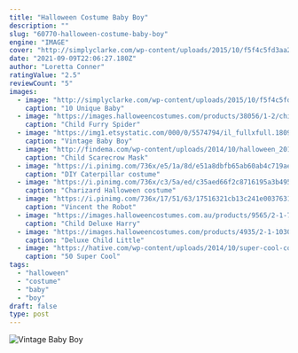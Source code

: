 ```yaml
---
title: "Halloween Costume Baby Boy"
description: ""
slug: "60770-halloween-costume-baby-boy"
engine: "IMAGE"
cover: "http://simplyclarke.com/wp-content/uploads/2015/10/f5f4c5fd3aa20f2d0c4650ba77415539.jpg"
date: "2021-09-09T22:06:27.180Z"
author: "Loretta Conner"
ratingValue: "2.5"
reviewCount: "5"
images:
  - image: "http://simplyclarke.com/wp-content/uploads/2015/10/f5f4c5fd3aa20f2d0c4650ba77415539.jpg"
    caption: "10 Unique Baby"
  - image: "https://images.halloweencostumes.com/products/38056/1-2/child-furry-spider-costume1.jpg"
    caption: "Child Furry Spider"
  - image: "https://img1.etsystatic.com/000/0/5574794/il_fullxfull.180913851.jpg"
    caption: "Vintage Baby Boy"
  - image: "http://findema.com/wp-content/uploads/2014/10/halloween_20147231.jpg"
    caption: "Child Scarecrow Mask"
  - image: "https://i.pinimg.com/736x/e5/1a/8d/e51a8dbfb65ab60ab4c719ae41c31705--caterpillar-costume-diy-costumes.jpg"
    caption: "DIY Caterpillar costume"
  - image: "https://i.pinimg.com/736x/c3/5a/ed/c35aed66f2c8716195a3b49538b45404--the-flame.jpg"
    caption: "Charizard Halloween costume"
  - image: "https://i.pinimg.com/736x/17/51/63/17516321cb13c241e00376311897d096--robot-costumes-toddler-halloween-costumes.jpg"
    caption: "Vincent the Robot"
  - image: "https://images.halloweencostumes.com.au/products/9565/2-1-76830/child-deluxe-harry-potter-costume.jpg"
    caption: "Child Deluxe Harry"
  - image: "https://images.halloweencostumes.com/products/4935/2-1-103028/deluxe-child-little-red-riding-hood-costume-group.jpg"
    caption: "Deluxe Child Little"
  - image: "https://hative.com/wp-content/uploads/2014/10/super-cool-costume-ideas/5-cruella-devil-costume-for-kids.jpg"
    caption: "50 Super Cool"
tags:
  - "halloween"
  - "costume"
  - "baby"
  - "boy"
draft: false
type: post
---
```



![Vintage Baby Boy](https://img1.etsystatic.com/000/0/5574794/il_fullxfull.180913851.jpg "Vintage Baby Boy")


<!--inArticleAds-->

<!--galleryOne-->


<!--inArticleAds-->

<!--galleryTwo-->


<!--galleryThree-->

